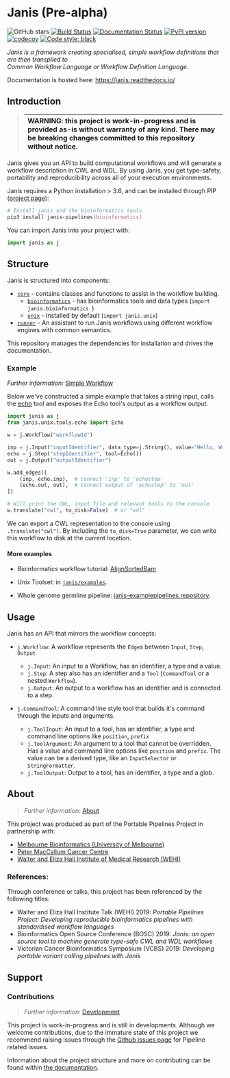 # Janis  (Pre-alpha)


![GitHub stars](https://img.shields.io/github/stars/PMCC-BioinformaticsCore/janis.svg?style=social)  [![Build Status](https://travis-ci.org/PMCC-BioinformaticsCore/janis.svg?branch=master)](https://travis-ci.org/PMCC-BioinformaticsCore/janis)  [![Documentation Status](https://readthedocs.org/projects/janis/badge/?version=latest)](https://janis.readthedocs.io/en/latest/?badge=latest)  [![PyPI version](https://badge.fury.io/py/janis-pipelines.svg)](https://badge.fury.io/py/janis-pipelines)  [![codecov](https://codecov.io/gh/PMCC-BioinformaticsCore/janis/branch/master/graph/badge.svg)](https://codecov.io/gh/PMCC-BioinformaticsCore/janis) [![Code style: black](https://img.shields.io/badge/code%20style-black-000000.svg)](https://github.com/ambv/black)
  
  
_Janis is a framework creating specialised, simple workflow definitions that are then transpiled to   
Common Workflow Language or Workflow Definition Language._  
  
Documentation is hosted here: https://janis.readthedocs.io/  
  
## Introduction  

>| WARNING: this project is work-in-progress and is provided as-is without warranty of any kind. There may be breaking changes committed to this repository without notice. |
>|:--------------------------------------------------------------------------------------------------------------------------------------------------------------------------|


Janis gives you an API to build computational workflows and will generate
a workflow description in CWL and WDL. By using Janis, you get type-safety,
portability and reproducibility across all of your execution environments.


Janis requires a Python installation > 3.6, and can be installed through PIP 
([project page](https://pypi.org/project/janis-pipelines/)):  
  
```bash
# Install janis and the bioinformatics tools
pip3 install janis-pipelines[bioinformatics]  
```  
  
You can import Janis into your project with:  
```python  
import janis as j  
```

## Structure

Janis is structured into components:

- [`core`](https://github.com/PMCC-BioinformaticsCore/janis-core) - contains classes and functions to assist in the workflow building. 
    - [`bioinformatics`](https://github.com/PMCC-BioinformaticsCore/janis-bioinformatics) - has bioinformatics tools and data types (`import janis.bioinformatics
`)
    - [`unix`](https://github.com/PMCC-BioinformaticsCore/janis-unix) - Installed by default (`import janis.unix`)
- [`runner`](https://github.com/PMCC-BioinformaticsCore/janis-runner) - An assistant to run Janis workflows using different workflow engines with common semantics.



This repository manages the dependencies for installation and drives the documentation.

### Example  
  
_Further information_: [Simple Workflow](https://janis.readthedocs.io/en/latest/tutorials/echo.html)  
  
Below we've constructed a simple example that takes a string input, calls the 
[echo](https://janis.readthedocs.io/en/latest/tools/unix/echo.html) tool and exposes the 
Echo tool's output as a workflow output.  
  
```python  
import janis as j
from janis.unix.tools.echo import Echo

w = j.Workflow("workflowId")

inp = j.Input("inputIdentifier", data_type=j.String(), value="Hello, World!")
echo = j.Step("stepIdentifier", tool=Echo())
out = j.Output("outputIdentifier")

w.add_edges([
    (inp, echo.inp),  # Connect 'inp' to 'echostep'
    (echo.out, out),  # Connect output of 'echostep' to 'out'
])

# Will print the CWL, input file and relevant tools to the console
w.translate("cwl", to_disk=False)  # or "wdl"

```

We can export a CWL representation to the console using `.translate("cwl")`. By including the 
`to_disk=True` parameter, we can write this workflow to disk at the current location. 
  
#### More examples  

- Bioinformatics workflow tutorial: [AlignSortedBam](https://janis.readthedocs.io/en/latest/tutorials/alignsortedbam.html)
- Unix Toolset: in [`janis/examples`](https://github.com/PMCC-BioinformaticsCore/janis/tree/master/janis/examples).   

- Whole genome germline pipeline: [janis-examplepipelines repository](https://github.com/PMCC-BioinformaticsCore/janis-examplepipelines).  

## Usage

Janis has an API that mirrors the workflow concepts:

- `j.Workflow`: A workflow represents the `Edge`s between `Input`, `Step`, `Output`
  - `j.Input`: An input to a Workflow, has an identifier, a type and a value.
  - `j.Step`: A step also has an identifier and a `Tool` (`CommandTool` or a nested `Workflow`).
  - `j.Output`: An output to a workflow has an identifier and is connected to a step.
  
- `j.CommandTool`: A command line style tool that builds it's command through the inputs and arguments. 
  - `j.ToolInput`: An input to a tool, has an identifier, a type and command line options like `position`, `prefix`
  - `j.ToolArgument`: An argument to a tool that cannot be overridden. Has a value and command line options 
        like `position` and  `prefix`. The value can be a derived type, like an `InputSelector` or `StringFormatter`. 
  - `j.ToolOutput`: Output to a tool, has an identifier, a type and a glob.
  
## About  
  
> _Further information_: [About](https://janis.readthedocs.io/en/latest/about.html)   
  
This project was produced as part of the Portable Pipelines Project in partnership with:    
- [Melbourne Bioinformatics (University of Melbourne) ](https://www.melbournebioinformatics.org.au/)    
- [Peter MacCallum Cancer Centre](https://www.petermac.org/)    
- [Walter and Eliza Hall Institute of Medical Research (WEHI) ](https://www.wehi.edu.au/)    

### References:

Through conference or talks, this project has been referenced by the following titles:

- Walter and Eliza Hall Institute Talk (WEHI) 2019: _Portable Pipelines Project: Developing reproducible bioinformatics pipelines with standardised workflow languages_
- Bioinformatics Open Source Conference (BOSC) 2019: _Janis: an open source tool to machine generate type-safe CWL and WDL workflows_
- Victorian Cancer Bioinformatics Symposium (VCBS) 2019: _Developing portable variant calling pipelines with Janis_
  
  
## Support  
  
### Contributions  
  
> _Further information_: [Development](https://janis.readthedocs.io/en/latest/development/)  
  
This project is work-in-progress and is still in developments. Although we welcome contributions,  due to the immature state of this project we recommend raising issues through the [Github issues page](https://github.com/PMCC-BioinformaticsCore/janis/issues) for Pipeline related issues.  

Information about the project structure and more on contributing can be found within [the documentation](https://janis.readthedocs.io/en/latest/development/).

